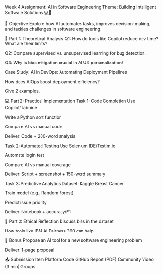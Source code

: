 Week 4 Assignment: AI in Software Engineering
Theme: Building Intelligent Software Solutions 💻🤖

🎯 Objective
Explore how AI automates tasks, improves decision-making, and tackles challenges in software engineering.

🧠 Part 1: Theoretical Analysis 
Q1: How do tools like Copilot reduce dev time? What are their limits?

Q2: Compare supervised vs. unsupervised learning for bug detection.

Q3: Why is bias mitigation crucial in AI UX personalization?

Case Study: AI in DevOps: Automating Deployment Pipelines

How does AIOps boost deployment efficiency?

Give 2 examples.

💻 Part 2: Practical Implementation 
Task 1: Code Completion
Use Copilot/Tabnine

Write a Python sort function

Compare AI vs manual code

Deliver: Code + 200-word analysis

Task 2: Automated Testing
Use Selenium IDE/Testim.io

Automate login test

Compare AI vs manual coverage

Deliver: Script + screenshot + 150-word summary

Task 3: Predictive Analytics
Dataset: Kaggle Breast Cancer

Train model (e.g., Random Forest)

Predict issue priority

Deliver: Notebook + accuracy/F1

🤖 Part 3: Ethical Reflection
Discuss bias in the dataset

How tools like IBM AI Fairness 360 can help

🧪 Bonus 
Propose an AI tool for a new software engineering problem

Deliver: 1-page proposal

📤 Submission
Item	Platform
Code	GitHub
Report (PDF)	Community
Video (3 min)	Groups
